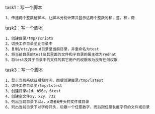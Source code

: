 task1：写一个脚本

    1、传递两个整数给脚本，让脚本分别计算并显示这两个整数的和，差，积，商

task2：写一个脚本

    1、创建目录/tmp/scripts
    2、切换工作目录至此目录中
    3、复制/etc/pam.d目录至当前目录，并重命名为test
    4、将当前目录的test及其里面的文件和子目录的属主改为redhat
    5、将test及其子目录中的文件的其它用户的权限改为没有任何权限

task3：写一个脚本

    1、显示当前系统日期和时间，而后创建目录/tmp/lstest
    2、切换工作目录至/tmp/lstest
    3、创建目录a1d，b56e，6test
    4、创建空文件xy，x2y，732
    5、列出当前目录下以a，x或者6开头的文件或目录
    6、列出当前目录下以字母开头，后跟一个任意数字，而后跟任意长度字符的文件或目录

